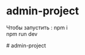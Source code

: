 # admin-project
Чтобы запустить :
npm i             
npm run dev
  
#   a d m i n - p r o j e c t  
 